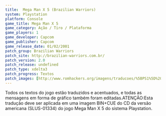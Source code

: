 ```yaml
---
title:  Mega Man X 5 (Brazilian Warriors)
system: Playstation
platform: Console
game_title: Mega Man X 5
game_category: Ação / Tiro / Plataforma
game_players: 1
game_developer: Capcom
game_publisher: Capcom
game_release_date: 01/02/2001
patch_group: Brazilian Warriors
patch_site: http://brazilian-warriors.com.br/
patch_version: 2.0
patch_release: undefined
patch_type: xdelta3
patch_progress: Textos
patch_images: [http://www.romhackers.org/imagens/traducoes/%5BPS1%5D%20Mega%20Man%20X%205%20-%20Brazilian%20Warriors%20-%201.jpg,http://www.romhackers.org/imagens/traducoes/%5BPS1%5D%20Mega%20Man%20X%205%20-%20Brazilian%20Warriors%20-%202.jpg,http://www.romhackers.org/imagens/traducoes/%5BPS1%5D%20Mega%20Man%20X%205%20-%20Brazilian%20Warriors%20-%203.jpg]
---
```

Todos os textos do jogo estão traduzidos e acentuados, e todas as mensagens em forma de gráfico também foram editadas.ATENÇÃO:Esta tradução deve ser aplicada em uma imagem BIN+CUE do CD da versão americana (SLUS-01334) do jogo Mega Man X 5 do sistema Playstation.